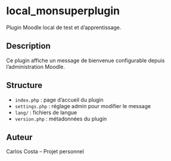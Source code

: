 # local_monsuperplugin

Plugin Moodle local de test et d’apprentissage.

## Description

Ce plugin affiche un message de bienvenue configurable depuis l’administration Moodle.

## Structure

- `index.php` : page d’accueil du plugin
- `settings.php` : réglage admin pour modifier le message
- `lang/` : fichiers de langue
- `version.php` : métadonnées du plugin

## Auteur

Carlos Costa – Projet personnel
